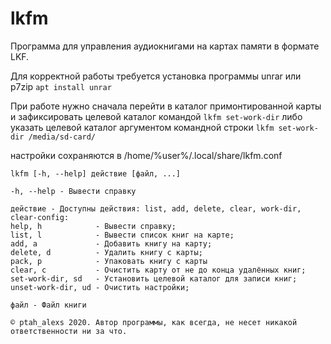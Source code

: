 # lkfm

Программа для управления аудиокнигами на картах памяти в формате LKF.

Для корректной работы требуется установка программы unrar или p7zip
    `apt install unrar`

При работе нужно сначала перейти в каталог примонтированной карты и зафиксировать целевой каталог командой 
    `lkfm set-work-dir`
либо указать целевой каталог аргументом командной строки
    `lkfm set-work-dir /media/sd-card/`

настройки сохраняются в /home/%user%/.local/share/lkfm.conf

```
lkfm [-h, --help] действие [файл, ...]

-h, --help - Вывести справку

действие - Доступны действия: list, add, delete, clear, work-dir, clear-config:
help, h            - Вывести справку;
list, l            - Вывести список книг на карте;
add, a             - Добавить книгу на карту;
delete, d          - Удалить книгу с карты;
pack, p            - Упаковать книгу с карты
clear, c           - Очистить карту от не до конца удалённых книг;
set-work-dir, sd   - Установить целевой каталог для записи книг;
unset-work-dir, ud - Очистить настройки;

файл - Файл книги

© ptah_alexs 2020. Автор программы, как всегда, не несет никакой ответственности ни за что.
```
